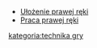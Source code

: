   - [Ułożenie prawej ręki](Ułożenie_prawej_ręki "wikilink")
  - [Praca prawej ręki](Praca_prawej_ręki "wikilink")

[kategoria:technika gry](kategoria:technika_gry "wikilink")